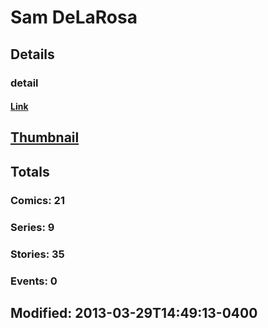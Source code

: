 # Sam  DeLaRosa 
## Details
### detail
#### [Link](http://marvel.com/comics/creators/2427/sam_delarosa?utm_campaign=apiRef&utm_source=225578a89fc76f3d20fbffda5d17a88d)
## [Thumbnail](http://i.annihil.us/u/prod/marvel/i/mg/3/40/4bb5822c74723.jpg)
## Totals
### Comics: 21
### Series: 9
### Stories: 35
### Events: 0
## Modified: 2013-03-29T14:49:13-0400